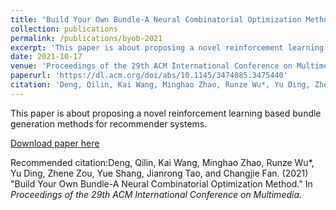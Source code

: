 ```yaml
---
title: "Build Your Own Bundle-A Neural Combinatorial Optimization Method"
collection: publications
permalink: /publications/byob-2021
excerpt: 'This paper is about proposing a novel reinforcement learning based bundle generation methods for recommender systems.'
date: 2021-10-17
venue: 'Proceedings of the 29th ACM International Conference on Multimedia (MM`2021)'
paperurl: 'https://dl.acm.org/doi/abs/10.1145/3474085.3475440'
citation: 'Deng, Qilin, Kai Wang, Minghao Zhao, Runze Wu*, Yu Ding, Zhene Zou, Yue Shang, Jianrong Tao, and Changjie Fan. "Build Your Own Bundle-A Neural Combinatorial Optimization Method." In <i>Proceedings of the 29th ACM International Conference on Multimedia</i>, pp. 2625-2633. 2021.'
---
```

This paper is about proposing a novel reinforcement learning based bundle generation methods for recommender systems.

[Download paper here](https://dl.acm.org/doi/abs/10.1145/3474085.3475440)

Recommended citation:Deng, Qilin, Kai Wang, Minghao Zhao, Runze Wu*, Yu Ding, Zhene Zou, Yue Shang, Jianrong Tao, and Changjie Fan. (2021) "Build Your Own Bundle-A Neural Combinatorial Optimization Method." In <i>Proceedings of the 29th ACM International Conference on Multimedia</i>.
